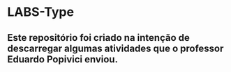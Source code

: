 # LABS-Type
## Este repositório foi criado na intenção de descarregar algumas atividades que o professor Eduardo Popivici enviou.
